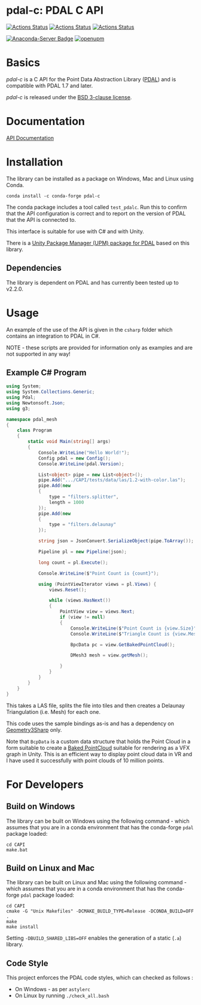 pdal-c: PDAL C API
==================

[//]: # (@cond Hide build status from Doxygen)
[![Actions Status](https://github.com/PDAL/CAPI/workflows/OSX%20Build%20Test/badge.svg)](https://github.com/PDAL/CAPI/actions)
[![Actions Status](https://github.com/PDAL/CAPI/workflows/Linux%20Build%20Test/badge.svg)](https://github.com/PDAL/CAPI/actions)
[![Actions Status](https://github.com/PDAL/CAPI/workflows/Windows%20Build%20Test/badge.svg)](https://github.com/PDAL/CAPI/actions)

[![Anaconda-Server Badge](https://anaconda.org/conda-forge/pdal-c/badges/version.svg)](https://anaconda.org/conda-forge/pdal-c)
[![openupm](https://img.shields.io/npm/v/com.virgis.pdal?label=openupm&registry_uri=https://package.openupm.com)](https://openupm.com/packages/com.virgis.pdal/)

[//]: # (@endcond)

# Basics

*pdal-c* is a C API for the Point Data Abstraction Library ([PDAL](https://pdal.io))
and is compatible with PDAL 1.7 and later.

*pdal-c* is released under the [BSD 3-clause license](LICENSE.md).

# Documentation

[API Documentation](https://pdal.io/CAPI/doxygen/html/index.html)

# Installation

The library can be installed as a package on Windows, Mac and Linux using Conda.

```
conda install -c conda-forge pdal-c
```

The conda package includes a tool called `test_pdalc`. Run this to confirm that the API configuration is correct and to report on the version of PDAL that the API is connected to.

This interface is suitable for use with C# and with Unity.

There is a [Unity Package Manager (UPM) package for PDAL](https://openupm.com/packages/com.virgis.pdal/) based on this library.

## Dependencies

The library is dependent on PDAL and has currently been tested up to v2.2.0.

# Usage

An example of the use of the API is given in the `csharp` folder which contains an integration to PDAL in C#.

NOTE - these scripts are provided for information only as examples and are not supported in any way!

## Example C# Program

``` c#
using System;
using System.Collections.Generic;
using Pdal;
using Newtonsoft.Json;
using g3;

namespace pdal_mesh
{
    class Program
    {
        static void Main(string[] args)
        {
            Console.WriteLine("Hello World!");
            Config pdal = new Config();
            Console.WriteLine(pdal.Version);

            List<object> pipe = new List<object>();
            pipe.Add(".../CAPI/tests/data/las/1.2-with-color.las");
            pipe.Add(new
            {
                type = "filters.splitter",
                length = 1000
            });
            pipe.Add(new
            {
                type = "filters.delaunay"
            });

            string json = JsonConvert.SerializeObject(pipe.ToArray());

            Pipeline pl = new Pipeline(json);

            long count = pl.Execute();

            Console.WriteLine($"Point Count is {count}");

            using (PointViewIterator views = pl.Views) {
                views.Reset();

                while (views.HasNext())
                {
                    PointView view = views.Next;
                    if (view != null)
                    {
                        Console.WriteLine($"Point Count is {view.Size}");
                        Console.WriteLine($"Triangle Count is {view.MeshSize}");

                        BpcData pc = view.GetBakedPointCloud();

                        DMesh3 mesh = view.getMesh();

                    }
                }
            }
        }
    }
}
```

This takes a LAS file, splits the file into tiles and then creates a Delaunay Triangulation (i.e. Mesh) for each one.

This code uses the sample bindings as-is and has a dependency on [Geometry3Sharp](https://github.com/gradientspace/geometry3Sharp) only.

Note that `BcpData` is a custom data structure that holds the Point Cloud in a form suitable to create a [Baked PointCloud](https://medium.com/realities-io/point-cloud-rendering-7bd83c6220c8) suitable for rendering as a VFX graph in Unity. This is an efficient way to display point cloud data in VR and I have used it successfully with point clouds of 10 million points. 

# For Developers

## Build on Windows

The library can be built on Windows using the following command - which assumes that you are in a conda environment that has the conda-forge `pdal` package loaded:

```
cd CAPI
make.bat
```

## Build on Linux and Mac

The library can be built on Linux and Mac using the following command - which assumes that you are in a conda environment that has the conda-forge `pdal` package loaded:

```
cd CAPI
cmake -G "Unix Makefiles" -DCMAKE_BUILD_TYPE=Release -DCONDA_BUILD=OFF .
make
make install
```

Setting `-DBUILD_SHARED_LIBS=OFF` enables the generation of a static (`.a`) library. 

## Code Style

This project enforces the PDAL code styles, which can checked as follows :

- On Windows - as per `astylerc`
- On Linux by running `./check_all.bash`
